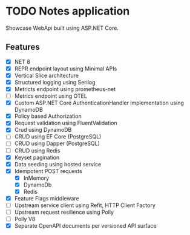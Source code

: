 # TODO Notes application

Showcase WebApi built using ASP.NET Core.

## Features

- [x] NET 8
- [x] REPR endpoint layout using Minimal APIs
- [x] Vertical Slice architecture
- [x] Structured logging using Serilog
- [x] Metricts endpoint using prometheus-net
- [ ] Metrics endpoint using OTEL
- [x] Custom ASP.NET Core AuthenticationHandler implementation using DynamoDB
- [x] Policy based Authorization
- [x] Request validation using FluentValidation
- [x] Crud using DynamoDB
- [ ] CRUD using EF Core (PostgreSQL)
- [ ] CRUD using Dapper (PostgreSQL)
- [ ] CRUD using Redis
- [x] Keyset pagination
- [x] Data seeding using hosted service
- [x] Idempotent POST requests
  - [x] InMemory
  - [x] DynamoDb
  - [x] Redis
- [x] Feature Flags middleware
- [ ] Upstream service client using Refit, HTTP Client Factory
- [ ] Upstream request resilience using Polly
- [ ] Polly V8
- [x] Separate OpenAPI documents per versioned API surface
